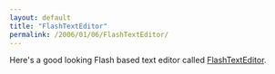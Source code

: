 ```yaml
---
layout: default
title: "FlashTextEditor"
permalink: /2006/01/06/FlashTextEditor/
---
```


Here's a good looking Flash based text editor called <span class="introtext"><a href="http://www.flashloaded.com/flashcomponents/flashtexteditor/" target="_blank">FlashTextEditor</a>.</span>